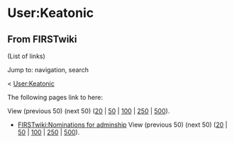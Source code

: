 # User:Keatonic

## From FIRSTwiki

(List of links)

Jump to: navigation, search

< [User:Keatonic](/index.php?title=User:Keatonic&redirect=no "User:Keatonic")

The following pages link to here:

View (previous 50) (next 50) ([20](/index.php?title=Special:Whatlinkshere/User:Keatonic&limit=20&from=0 "Special:Whatlinkshere/User:Keatonic") | [50](/index.php?title=Special:Whatlinkshere/User:Keatonic&limit=50&from=0 "Special:Whatlinkshere/User:Keatonic") | [100](/index.php?title=Special:Whatlinkshere/User:Keatonic&limit=100&from=0 "Special:Whatlinkshere/User:Keatonic") | [250](/index.php?title=Special:Whatlinkshere/User:Keatonic&limit=250&from=0 "Special:Whatlinkshere/User:Keatonic") | [500](/index.php?title=Special:Whatlinkshere/User:Keatonic&limit=500&from=0 "Special:Whatlinkshere/User:Keatonic")).

- [FIRSTwiki:Nominations for adminship](FIRSTwiki:Nominations_for_adminship "FIRSTwiki:Nominations for adminship") View (previous 50) (next 50) ([20](/index.php?title=Special:Whatlinkshere/User:Keatonic&limit=20&from=0 "Special:Whatlinkshere/User:Keatonic") | [50](/index.php?title=Special:Whatlinkshere/User:Keatonic&limit=50&from=0 "Special:Whatlinkshere/User:Keatonic") | [100](/index.php?title=Special:Whatlinkshere/User:Keatonic&limit=100&from=0 "Special:Whatlinkshere/User:Keatonic") | [250](/index.php?title=Special:Whatlinkshere/User:Keatonic&limit=250&from=0 "Special:Whatlinkshere/User:Keatonic") | [500](/index.php?title=Special:Whatlinkshere/User:Keatonic&limit=500&from=0 "Special:Whatlinkshere/User:Keatonic")).
